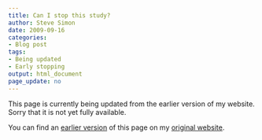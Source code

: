 ```yaml
---
title: Can I stop this study?
author: Steve Simon
date: 2009-09-16
categories:
- Blog post
tags:
- Being updated
- Early stopping
output: html_document
page_update: no
---
```


This page is currently being updated from the earlier version of my website. Sorry that it is not yet fully available.

<!---More--->

You can find an [earlier version][sim1] of this page on my [original website][sim2].

[sim1]: http://www.pmean.com/09/CanIStop.html
[sim2]: http://www.pmean.com/original_site.html
